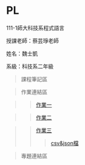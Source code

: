 # PL

111-1師大科技系程式語言

授課老師：蔡芸琤老師

姓名：魏士凱

系級：科技系二年級

>課程筆記區

>作業連結區

>>[作業一](https://github.com/ShihKaiWei/PL/blob/main/HW1/HW1.ipynb)

>> [作業二](https://github.com/ShihKaiWei/PL/blob/main/HW2/HW2.ipynb)

>> [作業三](https://github.com/ShihKaiWei/PL/blob/main/HW3/HW3.ipynb) 
>>> [csv&json檔]()

>專題連結區
